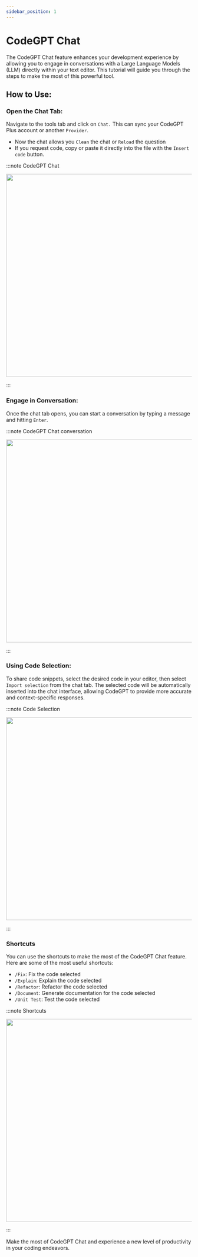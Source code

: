 ```yaml
---
sidebar_position: 1
---
```

# CodeGPT Chat

The CodeGPT Chat feature enhances your development experience by allowing you to engage in conversations with a Large Language Models (LLM) directly within your text editor. This tutorial will guide you through the steps to make the most of this powerful tool.

## How to Use:
### Open the Chat Tab:
Navigate to the tools tab and click on `Chat.` This can sync your CodeGPT Plus account or another `Provider`.
- Now the chat allows you `Clean` the chat or `Reload` the question
- If you request code, copy or paste it directly into the file with the `Insert code` button.

:::note CodeGPT Chat
<p align="center">
      <img width="750" height="550" src="https://github.com/user-attachments/assets/47fa9b6d-ce0a-4091-96d0-9fb12fed551c"/>
</p>
:::

### Engage in Conversation:

Once the chat tab opens, you can start a conversation by typing a message and hitting `Enter`.

:::note CodeGPT Chat conversation
<p align="center">
      <img width="750" height="550" src="https://github.com/JudiniLabs/code-gpt-docs/assets/37567214/acc01012-7309-4669-a3e6-87ed1ec78923"/>
</p>
:::

### Using Code Selection:
To share code snippets, select the desired code in your editor, then select `Import selection` from the chat tab. The selected code will be automatically inserted into the chat interface, allowing CodeGPT  to provide more accurate and context-specific responses.

:::note Code Selection
<p align="center">
    <img width="750" height="550"  src="https://github.com/user-attachments/assets/f1c77cfb-8225-4064-809b-62d0e7761d01" />
</p>
:::

### Shortcuts
You can use the shortcuts to make the most of the CodeGPT Chat feature. Here are some of the most useful shortcuts:

- `/Fix`: Fix the code selected
- `/Explain`: Explain the code selected
- `/Refactor`: Refactor the code selected
- `/Document`: Generate documentation for the code selected
- `/Unit Test`: Test the code selected
<!-- - `/StackOverflow`: Search for the code selected on StackOverflow -->

:::note Shortcuts

<p align="center">
    <img width="750" height="550"  src="https://github.com/user-attachments/assets/eaf74c24-ab64-4d41-9211-6682f54f0a4b" />
</p>
:::

Make the most of CodeGPT Chat and experience a new level of productivity in your coding endeavors.
